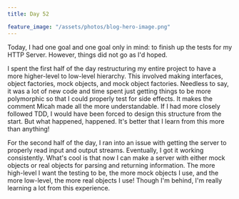 ```yaml
---
title: Day 52

feature_image: "/assets/photos/blog-hero-image.png"
---
```


Today, I had one goal and one goal only in mind: to finish up the tests for my HTTP Server.
However, things did not go as I'd hoped.

I spent the first half of the day restructuring my entire project to have a more higher-level
to low-level hierarchy. This involved making interfaces, object factories, mock objects,
and mock object factories. Needless to say, it was a lot of new code and time spent just
getting things to be more polymorphic so that I could properly test for side effects. It
makes the comment Micah made all the more understandable. If I had more closely followed TDD,
I would have been forced to design this structure from the start. But what happened, happened.
It's better that I learn from this more than anything!

For the second half of the day, I ran into an issue with getting the server to properly read
input and output streams. Eventually, I got it working consistently. What's cool is that now
I can make a server with either mock objects or real objects for parsing and returning information.
The more high-level I want the testing to be, the more mock objects I use, and the more low-level,
the more real objects I use! Though I'm behind, I'm really learning a lot from this experience.
